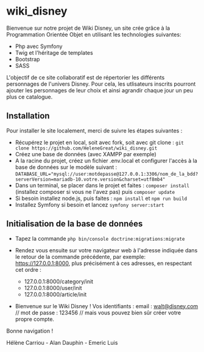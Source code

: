 # wiki_disney
Bienvenue sur notre projet de Wiki Disney, un site crée grâce à la Programmation Orientée Objet en utilisant les technologies suivantes:

- Php avec Symfony
- Twig et l'héritage de templates
- Bootstrap
- SASS

L'objectif de ce site collaboratif est de répertorier les différents personnages de l'univers Disney. Pour cela, les utlisateurs inscrits pourront ajouter les personnages de leur choix et ainsi agrandir chaque jour un peu plus ce catalogue.

## Installation

Pour installer le site localement, merci de suivre les étapes suivantes : 

- Récupérez le projet en local, soit avec fork, soit avec git clone : `git clone https://github.com/HeleneGreat/wiki_disney.git`
- Créez une base de données (avec XAMPP par exemple)
- A la racine du projet, créez un fichier .env.local et configurer l'accès à la base de données sur le modèle suivant : `DATABASE_URL="mysql://user:motdepasse@127.0.0.1:3306/nom_de_la_bdd?serverVersion=mariadb-10.votre.version&charset=utf8mb4"`
- Dans un terminal, se placer dans le projet et faites : `composer install` (installez composer si vous ne l'avez pas) puis `composer update` 
- Si besoin installez node.js, puis faites : `npm install` et `npm run build`
- Installez Symfony si besoin et lancez `symfony server:start`

## Initialisation de la base de données

- Tapez la commande `php bin/console doctrine:migrations:migrate`
- Rendez vous ensuite sur votre navigateur web à l'adresse indiquée dans le retour de la commande précédente, par exemple: https://127.0.0.1:8000, plus précisément à ces adresses, en respectant cet ordre :
  - 127.0.0.1:8000/category/init
  - 127.0.0.1:8000/user/init
  - 127.0.0.1:8000/article/init


- Bienvenue sur le Wiki Disney ! Vos identifiants : email : walt@disney.com // mot de passe : 123456 // mais vous pouvez bien sûr créer votre propre compte.

Bonne navigation !

Hélène Carriou - Alan Dauphin - Emeric Luis

